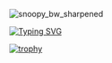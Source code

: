 
![snoopy_bw_sharpened](https://github.com/user-attachments/assets/666da330-a958-41cf-9b5d-6b30d391915b)

[![Typing SVG](https://readme-typing-svg.herokuapp.com?font=Epunda+Slab&size=40&pause=1000&color=0B430C&width=574&height=60&lines=Interested+In+On+Device+AI;Edge+AI%2C+Real+Time+Processing)](https://git.io/typing-svg)

[![trophy](https://github-profile-trophy.vercel.app/api?username=ryo-ma&column=12&theme=oldie&margin-w=5)](https://github.com/ryo-ma/github-profile-trophy)
